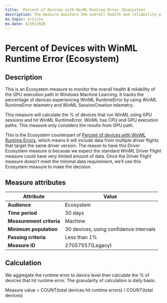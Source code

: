 ```yaml
---
title:  Percent of Devices with WinML Runtime Error (Ecosystem)
description: The measure monitors the overall health and reliability of Windows Machine Learning (Ecosystem)
ms.topic: article
ms.date: 4/29/2020
---
```


# Percent of Devices with WinML Runtime Error (Ecosystem)

## Description

This is an Ecosystem measure to monitor the overall health & reliability of the GPU execution path in Windows Machine Learning. It tracks the percentage of devices experiencing WinML RuntimeError by using WinML RuntimeError telemetry and WinML SessionCreation telemetry.

This measure will calculate the % of devices that run WinML using GPU sessions and hit WinML RuntimeError. WinML has CPU and GPU execution paths. This measure only considers the results from GPU path.

This is the Ecosystem counterpart of [Percent of devices with WinML Runtime Errors](./pct-devices-winml-runtime-error.md), which means it will include data from multiple driver flights that target the same driver version. The reason to have this Driver Ecosystem measure is because we expect the standard WinML Driver Flight measure could have very limited amount of data. Once the Driver Flight measure doesn’t meet the minimal data requirement, we’ll use this Ecosystem measure to make the decision.

## Measure attributes

|Attribute|Value|
|----|----|
|**Audience**|Ecosystem|
|**Time period**|30 days|
|**Measurement criteria**|Machine|
|**Minimum population**|30 devices, using confidence intervals|
|**Passing criteria**|Less than 1%|
|**Measure ID**|27057557(Legacy)|

## Calculation

We aggregate the runtime error to device level then calculate the % of devices that hit runtime error. The granularity of calculation is  daily basis.

Measure value = COUNT(total devices hit runtime errors) / COUNT(total devices)
